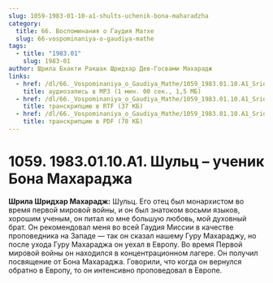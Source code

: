 ```yaml
---
slug: 1059-1983-01-10-a1-shults-uchenik-bona-maharadzha
category:
  title: 66. Воспоминания о Гаудия Матхе
  slug: 66-vospominaniya-o-gaudiya-mathe
tags:
  - title: "1983.01"
    slug: 1983-01
author: Шрила Бхакти Ракшак Шридхар Дев-Госвами Махарадж
links:
  - href: /dl/66._Vospominaniya_o_Gaudiya_Mathe/1059_1983.01.10.A1_SridharMj_Shulc_uchenik_Bona_Mahardzha.mp3
    title: аудиозапись в MP3 (1 мин. 00 сек., 1,5 МБ)
  - href: /dl/66._Vospominaniya_o_Gaudiya_Mathe/1059_1983.01.10.A1_SridharMj_Shulc_uchenik_Bona_Mahardzha.rtf
    title: транскрипцию в RTF (37 КБ)
  - href: /dl/66._Vospominaniya_o_Gaudiya_Mathe/1059_1983.01.10.A1_SridharMj_Shulc_uchenik_Bona_Mahardzha.pdf
    title: транскрипцию в PDF (78 КБ)
---
```


# 1059. 1983.01.10.A1. Шульц – ученик Бона Махараджа

**Шрила Шридхар Махарадж:** Шульц. Его отец был монархистом во время первой мировой войны, и он был знатоком восьми языков, хорошим ученым, он питал ко мне большую любовь, мой духовный брат. Он рекомендовал меня во всей Гаудия Миссии в качестве проповедника на Западе — так он сказал нашему Гуру Махараджу, но после ухода Гуру Махараджа он уехал в Европу. Во время Первой мировой войны он находился в концентрационном лагере. Он получил посвящение от Бона Махараджа. Говорили, что когда он вернулся обратно в Европу, то он интенсивно проповедовал в Европе.


